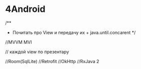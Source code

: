 # 4Android


/**
 * Почитать про View и передачу их + java.until.concarent
 */

//MVVM MVI

// каждой view по презентару

//Room(SqlLite)
//Retrofit
//OkHttp
//RxJava 2
